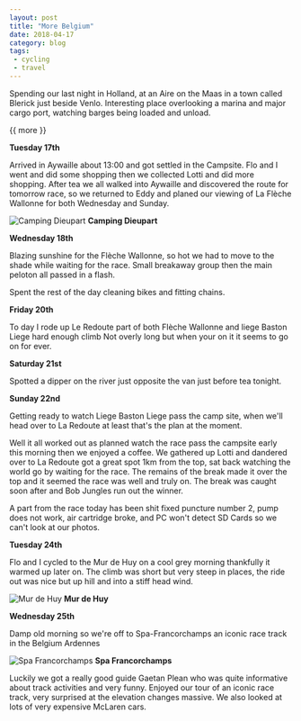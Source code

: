 ```yaml
---
layout: post
title: "More Belgium"
date: 2018-04-17
category: blog
tags:
 - cycling
 - travel
---
```


<!--start excerpt-->

Spending our last night in Holland, at an Aire on the Maas in a town called Blerick just beside Venlo. Interesting place overlooking a marina and major cargo port, watching barges being loaded and unload. 

{{ more }}

**Tuesday  17th**

Arrived in Aywaille about 13:00 and got settled in the Campsite. Flo and I went and did some shopping then we collected Lotti and did  more shopping. After tea we all walked into Aywaille and discovered the route for tomorrow race, so we returned to Eddy and planed our viewing of La Flèche Wallonne for both Wednesday and Sunday. 

![Camping Dieupart](/images/2018/2018-04-17-more-belgium.jpg) **Camping Dieupart**

**Wednesday 18th**

Blazing sunshine for the Flèche Wallonne, so hot we had to move to the shade while waiting for the race. Small breakaway group then the main peloton all passed in a flash.

Spent the rest of the day cleaning bikes and fitting chains.

**Friday 20th**

To day I rode up Le Redoute part of both Flèche Wallonne and liege Baston Liege hard enough climb Not overly long but when your on it it seems to go on for ever.

**Saturday 21st**

Spotted a dipper on the river just opposite the van just before tea tonight. 

**Sunday 22nd**

Getting ready to watch Liege Baston Liege pass the camp site, when we'll head over to La Redoute at least that's the plan at the moment. 

Well it all worked out as planned watch the race pass the campsite early this morning then we enjoyed a coffee. We gathered up Lotti and dandered over to La Redoute got a great spot 1km from the top, sat back watching the world go by waiting for the race. The remains of the break made it over the top and it seemed the race was well and truly on. The break was caught soon after and Bob Jungles run out the winner.

A part from the race today has been shit fixed puncture number 2, pump does not work, air cartridge broke, and PC won't detect SD Cards so we can't look at our photos. 

**Tuesday 24th**

Flo and I cycled to the Mur de Huy on a cool grey morning thankfully it warmed up later on. The climb was short but very steep in places, the ride out was nice but up hill and into a stiff head wind.

![Mur de Huy](/images/2018/2018-04-17-more-belgium-2.jpg) **Mur de Huy**

**Wednesday 25th**

Damp old morning so we're off to Spa-Francorchamps an iconic race track in the Belgium Ardennes 

![Spa Francorchamps](/images/2018/2018-04-17-more-belgium-3.jpg) **Spa Francorchamps**

Luckily we got a really good guide Gaetan Plean who was quite informative about track activities and very funny. Enjoyed our tour of an iconic race track, very surprised at the elevation changes massive. We also looked at lots of very expensive McLaren cars.
